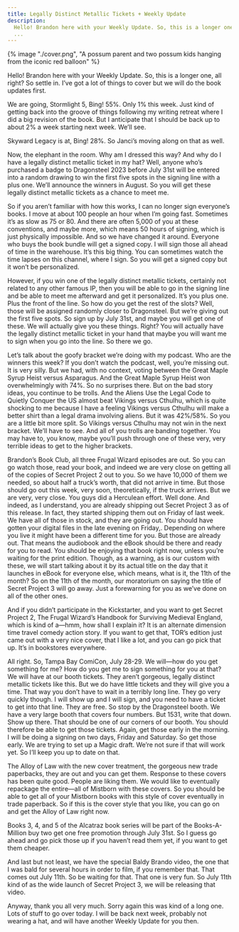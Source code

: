 ```yaml
---
title: Legally Distinct Metallic Tickets + Weekly Update
description:
  Hello! Brandon here with your Weekly Update. So, this is a longer one, all right? So settle in. I’ve got a lot of things to cover but we will do the book updates first.
  ...
---
```


{% image "./cover.png", "A possum parent and two possum kids hanging from the iconic red balloon" %}

Hello! Brandon here with your Weekly Update. So, this is a longer one, all right? So settle in. I’ve got a lot of things to cover but we will do the book updates first.

We are going, Stormlight 5, Bing! 55%. Only 1% this week. Just kind of getting back into the groove of things following my writing retreat where I did a big revision of the book. But I anticipate that I should be back up to about 2% a week starting next week. We’ll see.

Skyward Legacy is at, Bing! 28%. So Janci’s moving along on that as well.

Now, the elephant in the room. Why am I dressed this way? And why do I have a legally distinct metallic ticket in my hat? Well, anyone who’s purchased a badge to Dragonsteel 2023 before July 31st will be entered into a random drawing to win the first five spots in the signing line with a plus one. We’ll announce the winners in August. So you will get these legally distinct metallic tickets as a chance to meet me.

So if you aren’t familiar with how this works, I can no longer sign everyone’s books. I move at about 100 people an hour when I’m going fast. Sometimes it’s as slow as 75 or 80. And there are often 5,000 of you at these conventions, and maybe more, which means 50 hours of signing, which is just physically impossible. And so we have changed it around. Everyone who buys the book bundle will get a signed copy. I will sign those all ahead of time in the warehouse. It’s this big thing. You can sometimes watch the time lapses on this channel, where I sign. So you will get a signed copy but it won’t be personalized.

However, if you win one of the legally distinct metallic tickets, certainly not related to any other famous IP, then you will be able to go in the signing line and be able to meet me afterward and get it personalized. It’s you plus one. Plus the front of the line. So how do you get the rest of the slots? Well, those will be assigned randomly closer to Dragonsteel. But we’re giving out the first five spots. So sign up by July 31st, and maybe you will get one of these. We will actually give you these things. Right? You will actually have the legally distinct metallic ticket in your hand that maybe you will want me to sign when you go into the line. So there we go.

Let’s talk about the goofy bracket we’re doing with my podcast. Who are the winners this week? If you don’t watch the podcast, well, you’re missing out. It is very silly. But we had, with no context, voting between the Great Maple Syrup Heist versus Asparagus. And the Great Maple Syrup Heist won overwhelmingly with 74%. So no surprises there. But on the bad story ideas, you continue to be trolls. And the Aliens Use the Legal Code to Quietly Conquer the US almost beat Vikings versus Cthulhu, which is quite shocking to me because I have a feeling Vikings versus Cthulhu will make a better shirt than a legal drama involving aliens. But it was 42%/58%. So you are a little bit more split. So Vikings versus Cthulhu may not win in the next bracket. We’ll have to see. And all of you trolls are banding together. You may have to, you know, maybe you’ll push through one of these very, very terrible ideas to get to the higher brackets.

Brandon’s Book Club, all three Frugal Wizard episodes are out. So you can go watch those, read your book, and indeed we are very close on getting all of the copies of Secret Project 2 out to you. So we have 10,000 of them we needed, so about half a truck’s worth, that did not arrive in time. But those should go out this week, very soon, theoretically, if the truck arrives. But we are very, very close. You guys did a Herculean effort. Well done. And indeed, as I understand, you are already shipping out Secret Project 3 as of this release. In fact, they started shipping them out on Friday of last week. We have all of those in stock, and they are going out. You should have gotten your digital files in the late evening on Friday,. Depending on where you live it might have been a different time for you. But those are already out. That means the audiobook and the eBook should be there and ready for you to read. You should be enjoying that book right now, unless you’re waiting for the print edition. Though, as a warning, as is our custom with these, we will start talking about it by its actual title on the day that it launches in eBook for everyone else, which means, what is it, the 11th of the month? So on the 11th of the month, our moratorium on saying the title of Secret Project 3 will go away. Just a forewarning for you as we’ve done on all of the other ones.

And if you didn’t participate in the Kickstarter, and you want to get Secret Project 2, The Frugal Wizard’s Handbook for Surviving Medieval England, which is kind of a—hmm, how shall I explain it? It is an alternate dimension time travel comedy action story. If you want to get that, TOR’s edition just came out with a very nice cover, that I like a lot, and you can go pick that up. It’s in bookstores everywhere.

All right. So, Tampa Bay ComiCon, July 28-29. We will—how do you get something for me? How do you get me to sign something for you at that? We will have at our booth tickets. They aren’t gorgeous, legally distinct metallic tickets like this. But we do have little tickets and they will give you a time. That way you don’t have to wait in a terribly long line. They go very quickly though. I will show up and I will sign, and you need to have a ticket to get into that line. They are free. So stop by the Dragonsteel booth. We have a very large booth that covers four numbers. But 1531, write that down. Show up there. That should be one of our corners of our booth. You should therefore be able to get those tickets. Again, get those early in the morning. I will be doing a signing on two days, Friday and Saturday. So get those early. We are trying to set up a Magic draft. We’re not sure if that will work yet. So I’ll keep you up to date on that.

The Alloy of Law with the new cover treatment, the gorgeous new trade paperbacks, they are out and you can get them. Response to these covers has been quite good. People are liking them. We would like to eventually repackage the entire—all of Mistborn with these covers. So you should be able to get all of your Mistborn books with this style of cover eventually in trade paperback. So if this is the cover style that you like, you can go on and get the Alloy of Law right now.

Books 3, 4, and 5 of the Alcatraz book series will be part of the Books-A-Million buy two get one free promotion through July 31st. So I guess go ahead and go pick those up if you haven’t read them yet, if you want to get them cheaper.

And last but not least, we have the special Baldy Brando video, the one that I was bald for several hours in order to film, if you remember that. That comes out July 11th. So be waiting for that. That one is very fun. So July 11th kind of as the wide launch of Secret Project 3, we will be releasing that video.

Anyway, thank you all very much. Sorry again this was kind of a long one. Lots of stuff to go over today. I will be back next week, probably not wearing a hat, and will have another Weekly Update for you then.
